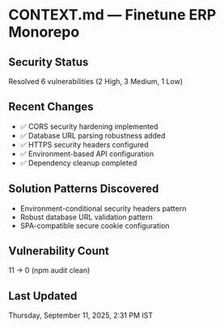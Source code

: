 # CONTEXT.md — Finetune ERP Monorepo

## Security Status
Resolved 6 vulnerabilities (2 High, 3 Medium, 1 Low)

## Recent Changes
- ✅ CORS security hardening implemented
- ✅ Database URL parsing robustness added
- ✅ HTTPS security headers configured
- ✅ Environment-based API configuration
- ✅ Dependency cleanup completed

## Solution Patterns Discovered
- Environment-conditional security headers pattern
- Robust database URL validation pattern
- SPA-compatible secure cookie configuration

## Vulnerability Count
11 → 0 (npm audit clean)

## Last Updated
Thursday, September 11, 2025, 2:31 PM IST
